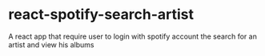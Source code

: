 # react-spotify-search-artist
A react app that require user to login with spotify account the search for an artist and view his albums
